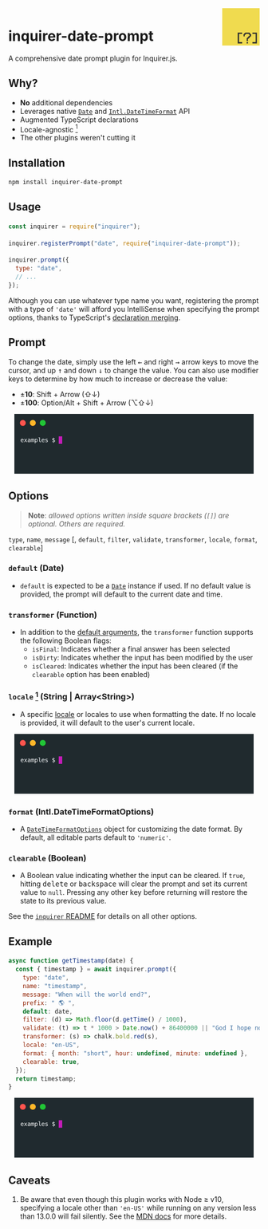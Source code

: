 <img width="75px" height="75px" align="right" alt="Inquirer Logo" src="https://raw.githubusercontent.com/SBoudrias/Inquirer.js/master/assets/inquirer_readme.svg?sanitize=true" title="Inquirer.js"/>

# inquirer-date-prompt

A comprehensive date prompt plugin for Inquirer.js.

## Why?

- **No** additional dependencies
- Leverages native [`Date`](https://developer.mozilla.org/en-US/docs/Web/JavaScript/Reference/Global_Objects/Date) and [`Intl.DateTimeFormat`](https://developer.mozilla.org/en-US/docs/Web/JavaScript/Reference/Global_Objects/Intl/DateTimeFormat) API
- Augmented TypeScript declarations
- Locale-agnostic [<sup>1</sup>](#caveats)
- The other plugins weren't cutting it

## Installation

```sh
npm install inquirer-date-prompt
```

## Usage

```js
const inquirer = require("inquirer");

inquirer.registerPrompt("date", require("inquirer-date-prompt"));

inquirer.prompt({
  type: "date",
  // ...
});
```

Although you can use whatever type name you want, registering the prompt with a type of `'date'` will afford you IntelliSense when specifying the prompt options, thanks to TypeScript's [declaration merging](https://www.typescriptlang.org/docs/handbook/declaration-merging.html).

## Prompt

To change the date, simply use the left <kbd>&larr;</kbd> and right <kbd>&rarr;</kbd> arrow keys to move the cursor, and up <kbd>&uarr;</kbd> and down <kbd>&darr;</kbd> to change the value. You can also use modifier keys to determine by how much to increase or decrease the value:

- &plusmn;**10**: Shift + Arrow (&#8679;&darr;)
- &plusmn;**100**: Option/Alt + Shift + Arrow (&#8997;&#8679;&darr;)

<p align="center">
  <img src="examples/demo.gif" alt="Demo" width="480" height="120">
</p>

## Options

> **Note**: _allowed options written inside square brackets (`[]`) are optional. Others are required._

`type`, `name`, `message` [, `default`, `filter`, `validate`, `transformer`, `locale`, `format`, `clearable`]

### `default` (Date)

- `default` is expected to be a [`Date`](https://developer.mozilla.org/en-US/docs/Web/JavaScript/Reference/Global_Objects/Date) instance if used. If no default value is provided, the prompt will default to the current date and time.

### `transformer` (Function)

- In addition to the [default arguments](https://github.com/SBoudrias/Inquirer.js/blob/master/README.md#questions), the `transformer` function supports the following Boolean flags:
  - `isFinal`: Indicates whether a final answer has been selected
  - `isDirty`: Indicates whether the input has been modified by the user
  - `isCleared`: Indicates whether the input has been cleared (if the `clearable` option has been enabled)

### `locale` [<sup>1</sup>](#caveats) (String | Array\<String\>)

- A specific [locale](https://developer.mozilla.org/en-US/docs/Web/JavaScript/Reference/Global_Objects/Intl/DateTimeFormat/DateTimeFormat#parameters) or locales to use when formatting the date. If no locale is provided, it will default to the user's current locale.

<p align="center">
  <img src="examples/locale.gif" alt="Demo" width="480" height="120">
</p>

### `format` (Intl.DateTimeFormatOptions)

- A [`DateTimeFormatOptions`](https://developer.mozilla.org/en-US/docs/Web/JavaScript/Reference/Global_Objects/Intl/DateTimeFormat/DateTimeFormat#parameters) object for customizing the date format. By default, all editable parts default to `'numeric'`.

### `clearable` (Boolean)

- A Boolean value indicating whether the input can be cleared. If `true`, hitting <kbd>delete</kbd> or <kbd>backspace</kbd> will clear the prompt and set its current value to `null`. Pressing any other key before returning will restore the state to its previous value.

See the [`inquirer` README](https://github.com/SBoudrias/Inquirer.js/blob/master/README.md) for details on all other options.

## Example

```js
async function getTimestamp(date) {
  const { timestamp } = await inquirer.prompt({
    type: "date",
    name: "timestamp",
    message: "When will the world end?",
    prefix: " 🌎 ",
    default: date,
    filter: (d) => Math.floor(d.getTime() / 1000),
    validate: (t) => t * 1000 > Date.now() + 86400000 || "God I hope not!",
    transformer: (s) => chalk.bold.red(s),
    locale: "en-US",
    format: { month: "short", hour: undefined, minute: undefined },
    clearable: true,
  });
  return timestamp;
}
```

<p align="center">
  <img src="examples/end.gif" alt="Demo" width="480" height="120">
</p>

## Caveats

1. Be aware that even though this plugin works with Node &ge; v10, specifying a locale other than `'en-US'` while running on any version less than 13.0.0 will fail silently. See the [MDN docs](https://developer.mozilla.org/en-US/docs/Web/JavaScript/Reference/Global_Objects/Intl/DateTimeFormat/DateTimeFormat#browser_compatibility) for more details.

